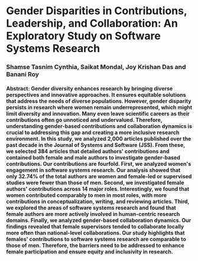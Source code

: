 # Gender Disparities in Contributions, Leadership, and Collaboration: An Exploratory Study on Software Systems Research
### Shamse Tasnim Cynthia, Saikat Mondal, Joy Krishan Das and Banani Roy
#### Abstract: Gender diversity enhances research by bringing diverse perspectives and innovative approaches. It ensures equitable solutions that address the needs of diverse populations. However, gender disparity persists in research where women remain underrepresented, which might limit diversity and innovation. Many even leave scientific careers as their contributions often go unnoticed and undervalued. Therefore, understanding gender-based contributions and collaboration dynamics is crucial to addressing this gap and creating a more inclusive research environment. In this study, we analyzed 2,000 articles published over the past decade in the Journal of Systems and Software (JSS). From these, we selected 384 articles that detailed authors' contributions and contained both female and male authors to investigate gender-based contributions. Our contributions are fourfold. First, we analyzed women's engagement in software systems research. Our analysis showed that only 32.74% of the total authors are women and female-led or supervised studies were fewer than those of men. Second, we investigated female authors' contributions across 14 major roles. Interestingly, we found that women contributed comparably to men in most roles, with more contributions in conceptualization, writing, and reviewing articles. Third, we explored the areas of software systems research and found that female authors are more actively involved in human-centric research domains. Finally, we analyzed gender-based collaboration dynamics. Our findings revealed that female supervisors tended to collaborate locally more often than national-level collaborations. Our study highlights that females' contributions to software systems research are comparable to those of men. Therefore, the barriers need to be addressed to enhance female participation and ensure equity and inclusivity in research.
